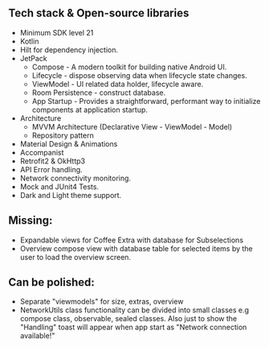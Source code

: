 ## Tech stack & Open-source libraries
- Minimum SDK level 21
- Kotlin
- Hilt for dependency injection.
- JetPack
  - Compose - A modern toolkit for building native Android UI.
  - Lifecycle - dispose observing data when lifecycle state changes.
  - ViewModel - UI related data holder, lifecycle aware.
  - Room Persistence - construct database.
  - App Startup - Provides a straightforward, performant way to initialize components at application startup.
- Architecture
  - MVVM Architecture (Declarative View - ViewModel - Model)
  - Repository pattern
- Material Design & Animations
- Accompanist
- Retrofit2 & OkHttp3
- API Error handling.
- Network connectivity monitoring.
- Mock and JUnit4 Tests.
- Dark and Light theme support.

## Missing:
- Expandable views for Coffee Extra with database for Subselections
- Overview compose view with database table for selected items by the user to load the overview screen.

## Can be polished:
- Separate "viewmodels" for size, extras, overview
- NetworkUtils class functionality can be divided into small classes 
  e.g compose class, observable, sealed classes. Also just to show the "Handling" toast will appear when app start
  as "Network connection available!"
  

